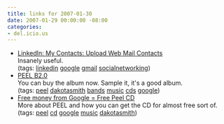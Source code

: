 ```yaml
---
title: links for 2007-01-30
date: 2007-01-29 00:00:00 -08:00
categories:
- del.icio.us
---
```


<ul class="delicious">
	<li>
		<div class="delicious-link"><a href="https://www.linkedin.com/secure/uploadContacts?displayWebMail=&goback=.con_1">LinkedIn: My Contacts: Upload Web Mail Contacts</a></div>
		<div class="delicious-extended">Insanely useful.</div>
		<div class="delicious-tags">(tags: <a href="http://del.icio.us/torrez/linkedin">linkedin</a> <a href="http://del.icio.us/torrez/google">google</a> <a href="http://del.icio.us/torrez/gmail">gmail</a> <a href="http://del.icio.us/torrez/socialnetworking">socialnetworking</a>)</div>
	</li>
	<li>
		<div class="delicious-link"><a href="http://www.thebandpeel.com/mainnew.html">PEEL B2.0</a></div>
		<div class="delicious-extended">You can buy the album now. Sample it, it's a good album.</div>
		<div class="delicious-tags">(tags: <a href="http://del.icio.us/torrez/peel">peel</a> <a href="http://del.icio.us/torrez/dakotasmith">dakotasmith</a> <a href="http://del.icio.us/torrez/bands">bands</a> <a href="http://del.icio.us/torrez/music">music</a> <a href="http://del.icio.us/torrez/cds">cds</a> <a href="http://del.icio.us/torrez/google">google</a>)</div>
	</li>
	<li>
		<div class="delicious-link"><a href="http://thebandpeel.com/checkoutinfo.html">Free money from Google = Free Peel CD</a></div>
		<div class="delicious-extended">More about PEEL and how you can get the CD for almost free sort of.</div>
		<div class="delicious-tags">(tags: <a href="http://del.icio.us/torrez/peel">peel</a> <a href="http://del.icio.us/torrez/cd">cd</a> <a href="http://del.icio.us/torrez/google">google</a> <a href="http://del.icio.us/torrez/music">music</a> <a href="http://del.icio.us/torrez/dakotasmith">dakotasmith</a>)</div>
	</li>
</ul>
